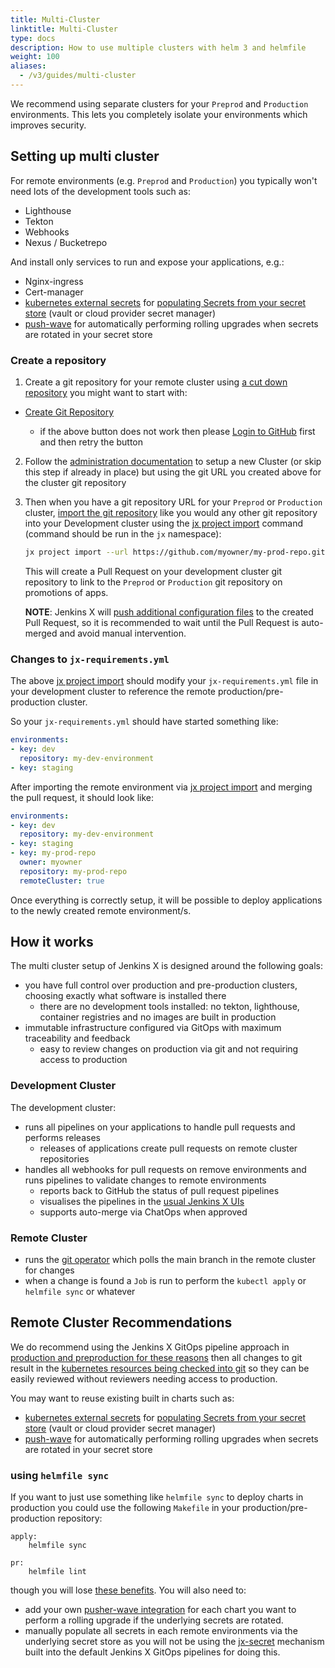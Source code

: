 ```yaml
---
title: Multi-Cluster
linktitle: Multi-Cluster
type: docs
description: How to use multiple clusters with helm 3 and helmfile
weight: 100
aliases:
  - /v3/guides/multi-cluster
---
```



We recommend using separate clusters for your `Preprod` and `Production` environments. This lets you completely isolate your environments which improves security.

## Setting up multi cluster

For remote environments (e.g. `Preprod` and `Production`) you typically won't need lots of the development tools such as:
  * Lighthouse
  * Tekton
  * Webhooks
  * Nexus / Bucketrepo

And install only services to run and expose your applications, e.g.:

  * Nginx-ingress
  * Cert-manager
  * [kubernetes external secrets](https://github.com/external-secrets/kubernetes-external-secrets) for [populating Secrets from your secret store](/v3/admin/setup/secrets/) (vault or cloud provider secret manager)
  * [push-wave](https://github.com/jenkins-x-charts/pusher-wave#wave) for automatically performing rolling upgrades when secrets are rotated in your secret store
         
 
### Create a repository

1. Create a git repository for your remote cluster using [a cut down repository](https://github.com/jx3-gitops-repositories/jx3-kubernetes-production) you might want to start with:

*  <a href="https://github.com/jx3-gitops-repositories/jx3-kubernetes-production/generate" target="github" class="btn bg-primary text-light">Create Git Repository</a> 
 
     * if the above button does not work then please [Login to GitHub](https://github.com/login) first and then retry the button

2. Follow the [administration documentation](/v3/admin/platform/) to setup a new Cluster (or skip this step if already in place) but using the git URL you created above for the cluster git repository 

3. Then when you have a git repository URL for your `Preprod` or `Production` cluster, [import the git repository](/v3/develop/create-project/#import-an-existing-project) like you would any other git repository into your Development cluster using the [jx project import](/v3/develop/reference/jx/project/import) command (command should be run in the `jx` namespace):
    
    ```bash 
    jx project import --url https://github.com/myowner/my-prod-repo.git
    ```
    
    This will create a Pull Request on your development cluster git repository to link to the `Preprod` or `Production` git repository on promotions of apps.
     
    **NOTE**: Jenkins X will [push additional configuration files](/v3/about/how-it-works/#importing--creating-quickstarts) to the created Pull Request, so it is recommended to wait until the Pull Request is auto-merged and avoid manual intervention.

### Changes to `jx-requirements.yml`

The above [jx project import](/v3/develop/reference/jx/project/import) should modify your `jx-requirements.yml` file in your development cluster to reference the remote production/pre-production cluster.

So your `jx-requirements.yml` should have started something like:

```yaml 
environments:
- key: dev
  repository: my-dev-environment
- key: staging                                                   
```                                                              

After importing the remote environment via [jx project import](/v3/develop/reference/jx/project/import) and merging the pull request, it should look like: 

```yaml 
environments:
- key: dev
  repository: my-dev-environment
- key: staging
- key: my-prod-repo
  owner: myowner
  repository: my-prod-repo
  remoteCluster: true
``` 


Once everything is correctly setup, it will be possible to deploy applications to the newly created remote environment/s. 




## How it works

The multi cluster setup of Jenkins X is designed around the following goals:

* you have full control over production and pre-production clusters, choosing exactly what software is installed there
  * there are no development tools installed: no tekton, lighthouse, container registries and no images are built in production
* immutable infrastructure configured via GitOps with maximum traceability and feedback
  * easy to review changes on production via git and not requiring access to production
  
  
### Development Cluster

The development cluster:

* runs all pipelines on your applications to handle pull requests and performs releases
  * releases of applications create pull requests on remote cluster repositories
* handles all webhooks for pull requests on remove environments and runs pipelines to validate changes to remote environments
  * reports back to GitHub the status of pull request pipelines 
  * visualises the pipelines in the [usual Jenkins X UIs](/v3/develop/ui/)
  * supports auto-merge via ChatOps when approved

### Remote Cluster

* runs the [git operator](/v3/admin/setup/operator/) which polls the main branch in the remote cluster for changes
* when a change is found a `Job` is run to perform the `kubectl apply` or `helmfile sync` or whatever 


## Remote Cluster Recommendations

We do recommend using the Jenkins X GitOps pipeline approach in [production and preproduction for these reasons](/v3/develop/faq/#why-does-jenkins-x-use-helmfile-template) then all changes to git result in the [kubernetes resources being checked into git](/v3/about/how-it-works/#boot-job) so they can be easily reviewed without reviewers needing access to production.

You may want to reuse existing built in charts such as:

* [kubernetes external secrets](https://github.com/external-secrets/kubernetes-external-secrets) for [populating Secrets from your secret store](/v3/admin/setup/secrets/) (vault or cloud provider secret manager)
* [push-wave](https://github.com/jenkins-x-charts/pusher-wave#wave) for automatically performing rolling upgrades when secrets are rotated in your secret store


### using `helmfile sync`

If you want to just use something like `helmfile sync` to deploy charts in production you could use the following `Makefile` in your production/pre-production repository:

```make 
apply:
    helmfile sync
    
pr:
    helmfile lint
```

though you will lose [these benefits](/v3/develop/faq/#why-does-jenkins-x-use-helmfile-template). You will also need to:

* add your own [pusher-wave integration](https://github.com/jenkins-x-charts/pusher-wave#quick-start) for each chart you want to perform a rolling upgrade if the underlying secrets are rotated.
* manually populate all secrets in each remote environments via the underlying secret store as you will not be using the [jx-secret](https://github.com/jenkins-x/jx-secret) mechanism built into the default Jenkins X GitOps pipelines for doing this. 
